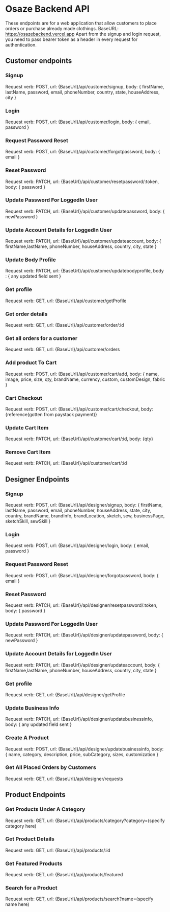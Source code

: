 # Osaze Backend API

These endpoints are for a web application that allow customers to place orders or purchase already made clothings.
BaseURL: https://osazebackend.vercel.app
Apart from the signup and login request, you need to pass bearer token as a header in every request for authentication.

## Customer endpoints

### Signup
Request verb: POST,  url: {BaseUrl}/api/customer/signup, body: { firstName, lastName, password, email, phoneNumber, country, state, houseAddress, city  }

### Login
Request verb: POST,  url: {BaseUrl}/api/customer/login, body: { email, password }

### Request Password Reset
Request verb: POST,  url: {BaseUrl}/api/customer/forgotpassword, body: { email }

### Reset Password
Request verb: PATCH, url: {BaseUrl}/api/customer/resetpassword/:token, body: { password }

### Update Password For LoggedIn User
Request verb: PATCH, url: {BaseUrl}/api/customer/updatepassword, body:  { newPassword }

### Update Account Details for LoggedIn User 
Request verb: PATCH, url: {BaseUrl}/api/customer/updateaccount, body: { firstName,lastName, phoneNumber, houseAddress, country, city, state }

### Update Body Profile
Request verb: PATCH, url: {BaseUrl}/api/customer/updatebodyprofile, body : { any updated field sent }

### Get profile
Request verb: GET,   url: {BaseUrl}/api/customer/getProfile

### Get order details
Request verb: GET,   url: {BaseUrl}/api/customer/order/:id

### Get all orders for a customer
Request verb: GET,   url: {BaseUrl}/api/customer/orders

### Add product To Cart
Request verb: POST,  url: {BaseUrl}/api/customer/cart/add, body: { name, image, price, size, qty, brandName, currency, custom, customDesign, fabric }

### Cart Checkout
Request verb: POST,  url: {BaseUrl}/api/customer/cart/checkout, body: {reference(gotten from paystack payment)}

### Update Cart Item
Request verb: PATCH,  url: {BaseUrl}/api/customer/cart/:id, body: {qty}

### Remove Cart Item
Request verb: PATCH,  url: {BaseUrl}/api/customer/cart/:id

## Designer Endpoints

### Signup
Request verb: POST,  url: {BaseUrl}/api/designer/signup, body: { firstName, lastName, password, email, phoneNumber, houseAddress, state, city, country,  brandName, brandInfo, brandLocation, sketch, sew, businessPage, sketchSkill, sewSkill }

### Login
Request verb: POST,  url: {BaseUrl}/api/designer/login, body: { email, password }

### Request Password Reset
Request verb: POST,  url: {BaseUrl}/api/designer/forgotpassword, body: { email }

### Reset Password
Request verb: PATCH, url: {BaseUrl}/api/designer/resetpassword/:token, body: { password }

### Update Password For LoggedIn User
Request verb: PATCH, url: {BaseUrl}/api/designer/updatepassword, body:  { newPassword }

### Update Account Details for LoggedIn User 
Request verb: PATCH, url: {BaseUrl}/api/designer/updateaccount, body: { firstName,lastName, phoneNumber, houseAddress, country, city, state }

### Get profile
Request verb: GET,   url: {BaseUrl}/api/designer/getProfile

### Update Business Info
Request verb: PATCH,   url: {BaseUrl}/api/designer/updatebusinessinfo, body: { any updated field sent }

### Create A Product
Request verb: POST,   url: {BaseUrl}/api/designer/updatebusinessinfo, body: { name, category, description, price, subCategory, sizes, customization }

### Get All Placed Orders by Customers
Request verb: GET,   url: {BaseUrl}/api/designer/requests


## Product Endpoints

### Get Products Under A Category
Request verb: GET,   url: {BaseUrl}/api/products/category?category=(specify category here)

### Get Product Details
Request verb: GET,   url: {BaseUrl}/api/products/:id

### Get Featured Products
Request verb: GET,   url: {BaseUrl}/api/products/featured

### Search for a Product
Request verb: GET,   url: {BaseUrl}/api/products/search?name=(specify name here)




